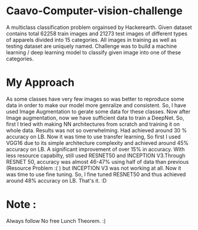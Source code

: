 # Caavo-Computer-vision-challenge
A multiclass classification problem orgainsed by Hackerearth.
Given dataset contains total 62258 train images and 21273 test images of different types of apparels divided into 15 categories. All images in training as well as testing dataset are uniquely named.
Challenge was to build a machine learning / deep learning model to classify given image into one of these categories.

# My Approach
As some classes have very few images so was better to reproduce some data in order to make our model more genralize and consistent. So, I have used Image Augmentation to gerate some data for these classes. 
Now after Image augmentation, now we have sufficient data to train a DeepNet. So, first I tried with making NN architectures from scratch and training it on whole data. Results was not so overwhelming. Had achieved around 30 % accuracy on LB.
Now it was time to use transfer learning, So  first I used VGG16 due to its simple architecture complexity and achieved around 45% accuracy on LB. A significant improvement of over 15% in accuracy. With less resource capabilty, still used RESNET50 and INCEPTION V3.Through RESNET 50, accuracy was almost 46-47% using half of data than previous (Resource Problem :( ) but INCEPTION V3 was not working at all.
Now it was time to use fine tuning. So, I fine tuned RESNET50 and thus achieved around 48% accuracy on LB.
That's it. :D

# Note :
Always follow No free Lunch Theorem. :)
